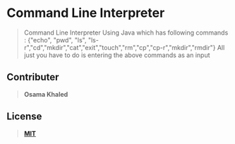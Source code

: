 # Command Line Interpreter 
> Command Line Interpreter Using Java which has following commands : {"echo", "pwd", "ls", "ls-r","cd","mkdir","cat","exit","touch","rm","cp","cp-r","mkdir","rmdir"}
> All just you have to do is entering the above commands as an input   
    
## Contributer
> **Osama Khaled**

## License
> [**MIT**](https://choosealicense.com/licenses/mit/)